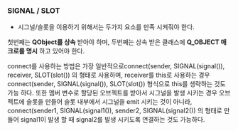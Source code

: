 ### SIGNAL / SLOT

* 시그널/슬롯을 이용하기 위해서는 두가지 요소를 만족 시켜줘야 한다.

첫번째는 **QObject를 상속** 받아야 하며, 두번째는 상속 받은 클래스에 **Q_OBJECT 매크로를 명시** 하고 있어야 한다.

connect를 사용하는 방법은 가장 일반적으로connect(sender, SIGNAL(signal()), receiver, SLOT(slot()) 의 형태로 사용하며,
receiver를 this로 사용하는 경우connect(sender, SIGNAL(signal()), SLOT(slot()) 형식으로 this를 생략하는 것도 가능 하다.
또한 멤버 변수로 할당된 오브젝트를 받아서 시그널을 발생 시키는 경우 오브젝트에 슬롯을 만들어 슬롯 내부에서 시그널을 emit 시키는 것이 아니라,
connect(sender1, SIGNAL(signal1()), sender2, SIGNAL(signal2()) 의 형태로 만들어 signal1이 발생 할 때 signal2를 발생 시키도록 연결하는 것도 가능하다.

